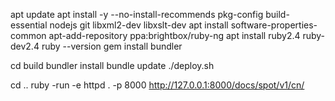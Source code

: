 apt update
apt install -y --no-install-recommends pkg-config build-essential nodejs git libxml2-dev libxslt-dev
apt install software-properties-common
apt-add-repository ppa:brightbox/ruby-ng
apt install ruby2.4 ruby-dev2.4
ruby --version
gem install bundler

cd build
bundler install
bundle update
./deploy.sh

cd ..
ruby -run -e httpd . -p 8000
http://127.0.0.1:8000/docs/spot/v1/cn/

